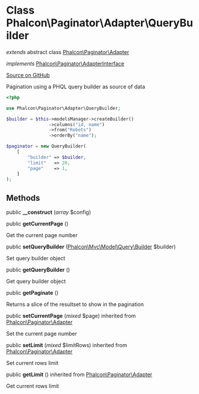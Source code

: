 # Class **Phalcon\\Paginator\\Adapter\\QueryBuilder**

*extends* abstract class [Phalcon\Paginator\Adapter](/en/3.1.2/api/Phalcon_Paginator_Adapter)

*implements* [Phalcon\Paginator\AdapterInterface](/en/3.1.2/api/Phalcon_Paginator_AdapterInterface)

<a href="https://github.com/phalcon/cphalcon/blob/master/phalcon/paginator/adapter/querybuilder.zep" class="btn btn-default btn-sm">Source on GitHub</a>

Pagination using a PHQL query builder as source of data

```php
<?php

use Phalcon\Paginator\Adapter\QueryBuilder;

$builder = $this->modelsManager->createBuilder()
                ->columns("id, name")
                ->from("Robots")
                ->orderBy("name");

$paginator = new QueryBuilder(
    [
        "builder" => $builder,
        "limit"   => 20,
        "page"    => 1,
    ]
);

```

## Methods
public  **__construct** (*array* $config)

public  **getCurrentPage** ()

Get the current page number

public  **setQueryBuilder** ([Phalcon\Mvc\Model\Query\Builder](/en/3.1.2/api/Phalcon_Mvc_Model_Query_Builder) $builder)

Set query builder object

public  **getQueryBuilder** ()

Get query builder object

public  **getPaginate** ()

Returns a slice of the resultset to show in the pagination

public  **setCurrentPage** (*mixed* $page) inherited from [Phalcon\Paginator\Adapter](/en/3.1.2/api/Phalcon_Paginator_Adapter)

Set the current page number

public  **setLimit** (*mixed* $limitRows) inherited from [Phalcon\Paginator\Adapter](/en/3.1.2/api/Phalcon_Paginator_Adapter)

Set current rows limit

public  **getLimit** () inherited from [Phalcon\Paginator\Adapter](/en/3.1.2/api/Phalcon_Paginator_Adapter)

Get current rows limit

